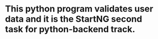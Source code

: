 # This python program validates user data and it is the StartNG second task for python-backend track. 
